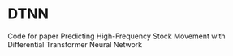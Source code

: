 # DTNN
Code for paper Predicting High-Frequency Stock Movement with Differential Transformer Neural Network
